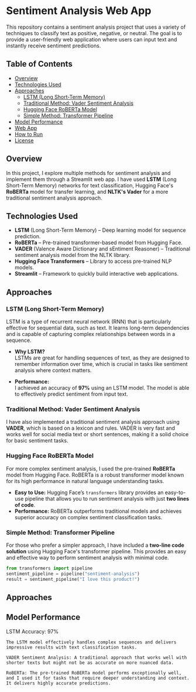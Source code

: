 # Sentiment Analysis Web App

This repository contains a sentiment analysis project that uses a variety of techniques to classify text as positive, negative, or neutral. The goal is to provide a user-friendly web application where users can input text and instantly receive sentiment predictions.

## Table of Contents

- [Overview](#overview)
- [Technologies Used](#technologies-used)
- [Approaches](#approaches)
  - [LSTM (Long Short-Term Memory)](#lstm-long-short-term-memory)
  - [Traditional Method: Vader Sentiment Analysis](#traditional-method-vader-sentiment-analysis)
  - [Hugging Face RoBERTa Model](#hugging-face-roberta-model)
  - [Simple Method: Transformer Pipeline](#simple-method-transformer-pipeline)
- [Model Performance](#model-performance)
- [Web App](#web-app)
- [How to Run](#how-to-run)
- [License](#license)

## Overview

In this project, I explore multiple methods for sentiment analysis and implement them through a Streamlit web app. I have used **LSTM** (Long Short-Term Memory) networks for text classification, Hugging Face's **RoBERTa** model for transfer learning, and **NLTK's Vader** for a more traditional sentiment analysis approach.

## Technologies Used

- **LSTM** (Long Short-Term Memory) – Deep learning model for sequence prediction.
- **RoBERTa** – Pre-trained transformer-based model from Hugging Face.
- **VADER** (Valence Aware Dictionary and sEntiment Reasoner) – Traditional sentiment analysis model from the NLTK library.
- **Hugging Face Transformers** – Library to access pre-trained NLP models.
- **Streamlit** – Framework to quickly build interactive web applications.


## Approaches

### LSTM (Long Short-Term Memory)

LSTM is a type of recurrent neural network (RNN) that is particularly effective for sequential data, such as text. It learns long-term dependencies and is capable of capturing complex relationships between words in a sequence.

- **Why LSTM?**  
  LSTMs are great for handling sequences of text, as they are designed to remember information over time, which is crucial in tasks like sentiment analysis where context matters.
  
- **Performance:**  
  I achieved an accuracy of **97%** using an LSTM model. The model is able to effectively predict sentiment from input text.

### Traditional Method: Vader Sentiment Analysis

I have also implemented a traditional sentiment analysis approach using **VADER**, which is based on a lexicon and rules. VADER is very fast and works well for social media text or short sentences, making it a solid choice for basic sentiment tasks.

### Hugging Face RoBERTa Model

For more complex sentiment analysis, I used the pre-trained **RoBERTa** model from Hugging Face. RoBERTa is a robust transformer model known for its high performance in natural language understanding tasks.

- **Easy to Use:** Hugging Face’s `transformers` library provides an easy-to-use pipeline that allows you to run sentiment analysis with just **two lines of code**.
- **Performance:** RoBERTa outperforms traditional models and achieves superior accuracy on complex sentiment classification tasks.

### Simple Method: Transformer Pipeline

For those who prefer a simpler approach, I have included a **two-line code solution** using Hugging Face's transformer pipeline. This provides an easy and effective way to perform sentiment analysis with minimal code.

```python
from transformers import pipeline
sentiment_pipeline = pipeline("sentiment-analysis")
result = sentiment_pipeline("I love this product!")
```
## Approaches
## Model Performance

LSTM Accuracy: 97%

    The LSTM model effectively handles complex sequences and delivers impressive results with text classification tasks.

    VADER Sentiment Analysis: A traditional approach that works well with shorter texts but might not be as accurate on more nuanced data.

    RoBERTa: The pre-trained RoBERTa model performs exceptionally well, and I used it for tasks that require deeper understanding and context. It delivers highly accurate predictions.
